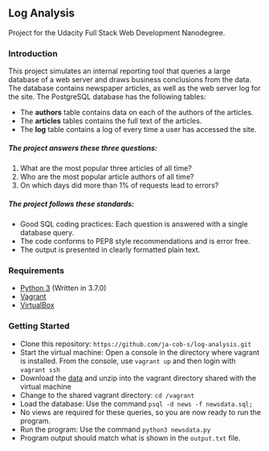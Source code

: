 ## Log Analysis
Project for the Udacity Full Stack Web Development Nanodegree.

### Introduction
This project simulates an internal reporting tool that queries a large database of a web server and draws business conclusions from the data. The database contains newspaper articles, as well as the web server log for the site. The PostgreSQL database has the following tables:
* The **authors** table contains data on each of the authors of the articles.
* The **articles** tables contains the full text of the articles.
* The **log** table contains a log of every time a user has accessed the site.

##### The project answers these three questions:
1. What are the most popular three articles of all time? 
2. Who are the most popular article authors of all time?
3. On which days did more than 1% of requests lead to errors? 

##### The project follows these standards:
* Good SQL coding practices: Each question is answered with a single database query.
* The code conforms to PEP8 style recommendations and is error free.
* The output is presented in clearly formatted plain text.

### Requirements
* [Python 3](https://www.python.org/) (Written in 3.7.0)
* [Vagrant](https://www.vagrantup.com/)
* [VirtualBox](https://www.virtualbox.org/wiki/Downloads)

### Getting Started
* Clone this repository: `https://github.com/ja-cob-s/log-analysis.git`
* Start the virtual machine: Open a console in the directory where vagrant is installed. From the console, use `vagrant up` and then login with `vagrant ssh`
* Download the [data](https://d17h27t6h515a5.cloudfront.net/topher/2016/August/57b5f748_newsdata/newsdata.zip) and unzip into the vagrant directory shared with the virtual machine
* Change to the shared vagrant directory: `cd /vagrant`
* Load the database: Use the command `psql -d news -f newsdata.sql;`
* No views are required for these queries, so you are now ready to run the program.
* Run the program: Use the command `python3 newsdata.py`
* Program output should match what is shown in the `output.txt` file.
